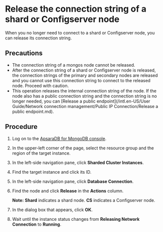 # Release the connection string of a shard or Configserver node

When you no longer need to connect to a shard or Configserver node, you can release its connection string.

## Precautions

-   The connection string of a mongos node cannot be released.
-   After the connection string of a shard or Configserver node is released, the connection strings of the primary and secondary nodes are released and you cannot use this connection string to connect to the released node. Proceed with caution.
-   This operation releases the internal connection string of the node. If the node also has a public connection string and the connection string is no longer needed, you can [Release a public endpoint](/intl.en-US/User Guide/Network connection management/Public IP Connection/Release a public endpoint.md).

## Procedure

1.  Log on to the [ApsaraDB for MongoDB console](https://mongodb.console.aliyun.com/).

2.  In the upper-left corner of the page, select the resource group and the region of the target instance.

3.  In the left-side navigation pane, click **Sharded Cluster Instances**.

4.  Find the target instance and click its ID.

5.  In the left-side navigation pane, click **Database Connection**.

6.  Find the node and click **Release** in the **Actions** column.

    **Note:** **Shard** indicates a shard node. **CS** indicates a Configserver node.

7.  In the dialog box that appears, click **OK**.

8.  Wait until the instance status changes from **Releasing Network Connection** to **Running**.


